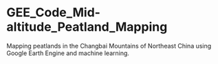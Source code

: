 # GEE_Code_Mid-altitude_Peatland_Mapping
Mapping peatlands in the Changbai Mountains of Northeast China using Google Earth Engine and machine learning.
